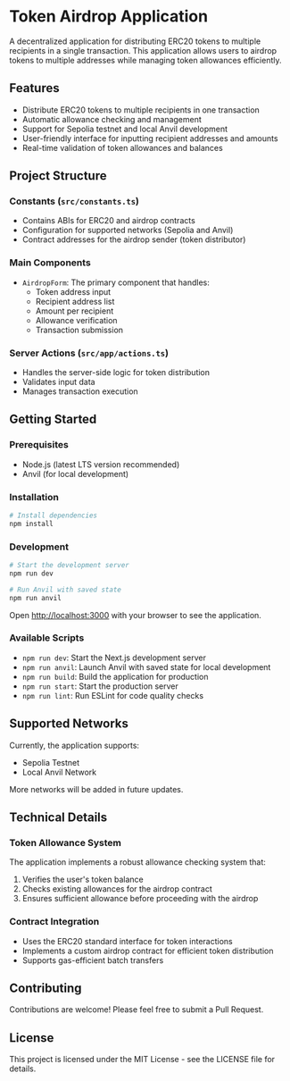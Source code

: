 # Token Airdrop Application

A decentralized application for distributing ERC20 tokens to multiple recipients in a single transaction. This application allows users to airdrop tokens to multiple addresses while managing token allowances efficiently.

## Features

- Distribute ERC20 tokens to multiple recipients in one transaction
- Automatic allowance checking and management
- Support for Sepolia testnet and local Anvil development
- User-friendly interface for inputting recipient addresses and amounts
- Real-time validation of token allowances and balances

## Project Structure

### Constants (`src/constants.ts`)

- Contains ABIs for ERC20 and airdrop contracts
- Configuration for supported networks (Sepolia and Anvil)
- Contract addresses for the airdrop sender (token distributor)

### Main Components

- `AirdropForm`: The primary component that handles:
  - Token address input
  - Recipient address list
  - Amount per recipient
  - Allowance verification
  - Transaction submission

### Server Actions (`src/app/actions.ts`)

- Handles the server-side logic for token distribution
- Validates input data
- Manages transaction execution

## Getting Started

### Prerequisites

- Node.js (latest LTS version recommended)
- Anvil (for local development)

### Installation

```bash
# Install dependencies
npm install
```

### Development

```bash
# Start the development server
npm run dev

# Run Anvil with saved state
npm run anvil
```

Open [http://localhost:3000](http://localhost:3000) with your browser to see the application.

### Available Scripts

- `npm run dev`: Start the Next.js development server
- `npm run anvil`: Launch Anvil with saved state for local development
- `npm run build`: Build the application for production
- `npm run start`: Start the production server
- `npm run lint`: Run ESLint for code quality checks

## Supported Networks

Currently, the application supports:

- Sepolia Testnet
- Local Anvil Network

More networks will be added in future updates.

## Technical Details

### Token Allowance System

The application implements a robust allowance checking system that:

1. Verifies the user's token balance
2. Checks existing allowances for the airdrop contract
3. Ensures sufficient allowance before proceeding with the airdrop

### Contract Integration

- Uses the ERC20 standard interface for token interactions
- Implements a custom airdrop contract for efficient token distribution
- Supports gas-efficient batch transfers

## Contributing

Contributions are welcome! Please feel free to submit a Pull Request.

## License

This project is licensed under the MIT License - see the LICENSE file for details.
